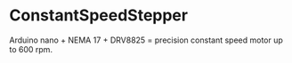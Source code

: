 # ConstantSpeedStepper
Arduino nano + NEMA 17 + DRV8825 = precision constant speed motor up to 600 rpm.
